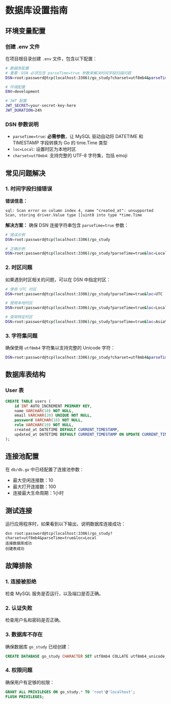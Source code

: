 # 数据库设置指南

## 环境变量配置

### 创建 .env 文件

在项目根目录创建 `.env` 文件，包含以下配置：

```bash
# 数据库配置
# 重要：DSN 必须包含 parseTime=true 参数来解决时间字段扫描问题
DSN=root:password@tcp(localhost:3306)/go_study?charset=utf8mb4&parseTime=true&loc=Local

# 环境配置
ENV=development

# JWT 配置
JWT_SECRET=your-secret-key-here
JWT_DURATION=24h
```

### DSN 参数说明

- `parseTime=true`: **必需参数**，让 MySQL 驱动自动将 DATETIME 和 TIMESTAMP 字段转换为 Go 的 time.Time 类型
- `loc=Local`: 设置时区为本地时区
- `charset=utf8mb4`: 支持完整的 UTF-8 字符集，包括 emoji

## 常见问题解决

### 1. 时间字段扫描错误

**错误信息：**
```
sql: Scan error on column index 4, name "created_at": unsupported Scan, storing driver.Value type []uint8 into type *time.Time
```

**解决方案：**
确保 DSN 连接字符串包含 `parseTime=true` 参数：

```bash
# 错误示例
DSN=root:password@tcp(localhost:3306)/go_study

# 正确示例
DSN=root:password@tcp(localhost:3306)/go_study?parseTime=true&loc=Local
```

### 2. 时区问题

如果遇到时区相关的问题，可以在 DSN 中指定时区：

```bash
# 使用 UTC 时区
DSN=root:password@tcp(localhost:3306)/go_study?parseTime=true&loc=UTC

# 使用本地时区
DSN=root:password@tcp(localhost:3306)/go_study?parseTime=true&loc=Local

# 使用特定时区
DSN=root:password@tcp(localhost:3306)/go_study?parseTime=true&loc=Asia%2FShanghai
```

### 3. 字符集问题

确保使用 `utf8mb4` 字符集以支持完整的 Unicode 字符：

```bash
DSN=root:password@tcp(localhost:3306)/go_study?charset=utf8mb4&parseTime=true&loc=Local
```

## 数据库表结构

### User 表

```sql
CREATE TABLE users (
    id INT AUTO_INCREMENT PRIMARY KEY,
    name VARCHAR(10) NOT NULL,
    email VARCHAR(20) UNIQUE NOT NULL,
    password VARCHAR(18) NOT NULL,
    role VARCHAR(10) NOT NULL,
    created_at DATETIME DEFAULT CURRENT_TIMESTAMP,
    updated_at DATETIME DEFAULT CURRENT_TIMESTAMP ON UPDATE CURRENT_TIMESTAMP
);
```

## 连接池配置

在 `db/db.go` 中已经配置了连接池参数：

- 最大空闲连接数：10
- 最大打开连接数：100
- 连接最大生命周期：1小时

## 测试连接

运行应用程序时，如果看到以下输出，说明数据库连接成功：

```
dsn root:password@tcp(localhost:3306)/go_study?charset=utf8mb4&parseTime=true&loc=Local
连接数据库成功
创建表成功
```

## 故障排除

### 1. 连接被拒绝

检查 MySQL 服务是否运行，以及端口是否正确。

### 2. 认证失败

检查用户名和密码是否正确。

### 3. 数据库不存在

确保数据库 `go_study` 已经创建：

```sql
CREATE DATABASE go_study CHARACTER SET utf8mb4 COLLATE utf8mb4_unicode_ci;
```

### 4. 权限问题

确保用户有足够的权限：

```sql
GRANT ALL PRIVILEGES ON go_study.* TO 'root'@'localhost';
FLUSH PRIVILEGES;
``` 